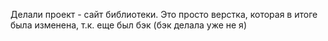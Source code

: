 Делали проект - сайт библиотеки. Это просто верстка, которая в итоге была изменена, т.к. еще был бэк (бэк делала уже не я)
